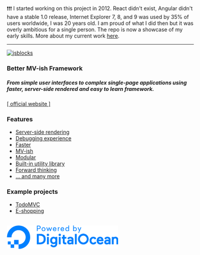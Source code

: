 ❗❗❗ I started working on this project in 2012. React didn't exist, Angular didn't have a stable 1.0 release, Internet Explorer 7, 8, and 9 was used by 35% of users worldwide, I was 20 years old. I am proud of what I did then but it was overly ambitious for a single person. The repo is now a showcase of my early skills. More about my current work [here](https://astoilkov.com).

---

[![jsblocks](http://jsblocks.com/img/logoBeta.png)](http://jsblocks.com?ref=github_readme)

### Better MV-ish Framework

##### From simple user interfaces to complex single-page applications using faster, server-side rendered and easy to learn framework.

[[ official website ]](http://jsblocks.com)

### Features

 * [Server-side rendering](http://jsblocks.com/learn/introduction-why-jsblocks#server-side-rendering?ref=github_readme)
 * [Debugging experience](http://jsblocks.com/learn/introduction-why-jsblocks#debugging-experience?ref=github_readme)
 * [Faster](http://jsblocks.com/#performance?ref=github_readme)
 * [MV-ish](http://jsblocks.com/learn/introduction-why-jsblocks#mv-ish?ref=github_readme)
 * [Modular](http://jsblocks.com/learn/introduction-why-jsblocks#modular?ref=github_readme)
 * [Built-in utility library](http://jsblocks.com/learn/introduction-why-jsblocks#built-in-utility-library?ref=github_readme)
 * [Forward thinking](http://jsblocks.com/learn/introduction-why-jsblocks#forward-thinking?ref=github_readme)
 * [... and many more](http://jsblocks.com/learn/introduction-why-jsblocks#feature-rich?ref=github_readme)

### Example projects
 * [TodoMVC](https://github.com/astoilkov/jsblocks-todomvc)
 * [E-shopping](https://github.com/astoilkov/jsblocks-shopping-example)

<br>

<img src="./DO_Powered_by_Badge_blue.png" width="300px">
